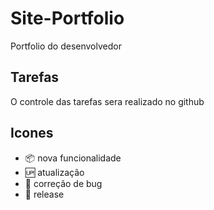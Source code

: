# Site-Portfolio
Portfolio do desenvolvedor

## Tarefas
O controle das tarefas sera realizado no github

## Icones
- :package: nova funcionalidade
- :up: atualização
- :bug: correção de bug
- :checkered_flag: release
